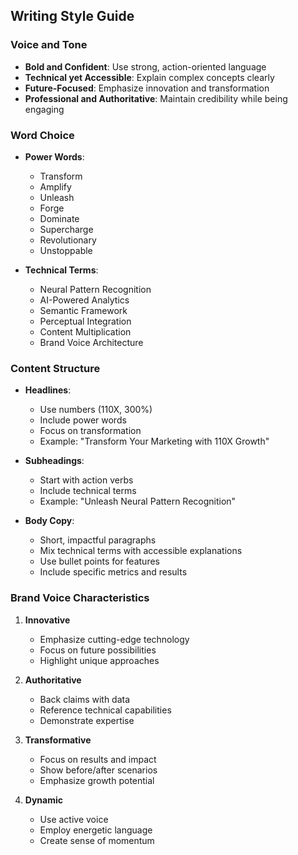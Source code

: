 ## Writing Style Guide

### Voice and Tone
- **Bold and Confident**: Use strong, action-oriented language
- **Technical yet Accessible**: Explain complex concepts clearly
- **Future-Focused**: Emphasize innovation and transformation
- **Professional and Authoritative**: Maintain credibility while being engaging

### Word Choice
- **Power Words**:
  - Transform
  - Amplify
  - Unleash
  - Forge
  - Dominate
  - Supercharge
  - Revolutionary
  - Unstoppable

- **Technical Terms**:
  - Neural Pattern Recognition
  - AI-Powered Analytics
  - Semantic Framework
  - Perceptual Integration
  - Content Multiplication
  - Brand Voice Architecture

### Content Structure
- **Headlines**: 
  - Use numbers (110X, 300%)
  - Include power words
  - Focus on transformation
  - Example: "Transform Your Marketing with 110X Growth"

- **Subheadings**:
  - Start with action verbs
  - Include technical terms
  - Example: "Unleash Neural Pattern Recognition"

- **Body Copy**:
  - Short, impactful paragraphs
  - Mix technical terms with accessible explanations
  - Use bullet points for features
  - Include specific metrics and results

### Brand Voice Characteristics
1. **Innovative**
   - Emphasize cutting-edge technology
   - Focus on future possibilities
   - Highlight unique approaches

2. **Authoritative**
   - Back claims with data
   - Reference technical capabilities
   - Demonstrate expertise

3. **Transformative**
   - Focus on results and impact
   - Show before/after scenarios
   - Emphasize growth potential

4. **Dynamic**
   - Use active voice
   - Employ energetic language
   - Create sense of momentum